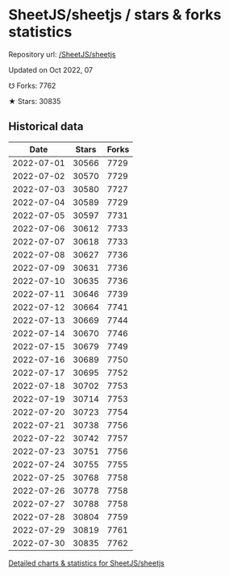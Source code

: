 # SheetJS/sheetjs / stars & forks statistics

Repository url: [/SheetJS/sheetjs](https://github.com/SheetJS/sheetjs)

Updated on Oct 2022, 07

☋ Forks: 7762

★ Stars: 30835

## Historical data
| Date | Stars | Forks |
|------|-------|-------|
| 2022-07-01 | 30566 | 7729 | 
| 2022-07-02 | 30570 | 7729 | 
| 2022-07-03 | 30580 | 7727 | 
| 2022-07-04 | 30589 | 7729 | 
| 2022-07-05 | 30597 | 7731 | 
| 2022-07-06 | 30612 | 7733 | 
| 2022-07-07 | 30618 | 7733 | 
| 2022-07-08 | 30627 | 7736 | 
| 2022-07-09 | 30631 | 7736 | 
| 2022-07-10 | 30635 | 7736 | 
| 2022-07-11 | 30646 | 7739 | 
| 2022-07-12 | 30664 | 7741 | 
| 2022-07-13 | 30669 | 7744 | 
| 2022-07-14 | 30670 | 7746 | 
| 2022-07-15 | 30679 | 7749 | 
| 2022-07-16 | 30689 | 7750 | 
| 2022-07-17 | 30695 | 7752 | 
| 2022-07-18 | 30702 | 7753 | 
| 2022-07-19 | 30714 | 7753 | 
| 2022-07-20 | 30723 | 7754 | 
| 2022-07-21 | 30738 | 7756 | 
| 2022-07-22 | 30742 | 7757 | 
| 2022-07-23 | 30751 | 7756 | 
| 2022-07-24 | 30755 | 7755 | 
| 2022-07-25 | 30768 | 7758 | 
| 2022-07-26 | 30778 | 7758 | 
| 2022-07-27 | 30788 | 7758 | 
| 2022-07-28 | 30804 | 7759 | 
| 2022-07-29 | 30819 | 7761 | 
| 2022-07-30 | 30835 | 7762 | 


[Detailed charts & statistics for SheetJS/sheetjs](https://reviewgithub.com/rep/SheetJS/sheetjs)
